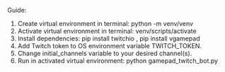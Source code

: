 Guide:

1. Create virtual environment in terminal: python -m venv/venv
2. Activate virtual environment in terminal: venv/scripts/activate
3. Install dependencies: pip install twitchio , pip install vgamepad
4. Add Twitch token to OS environment variable TWITCH_TOKEN.
5. Change initial_channels variable to your desired channel(s).
6. Run in activated virtual environment: python gamepad_twitch_bot.py
